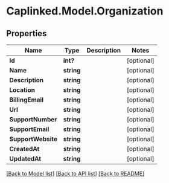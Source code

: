 # Caplinked.Model.Organization
## Properties

Name | Type | Description | Notes
------------ | ------------- | ------------- | -------------
**Id** | **int?** |  | [optional] 
**Name** | **string** |  | [optional] 
**Description** | **string** |  | [optional] 
**Location** | **string** |  | [optional] 
**BillingEmail** | **string** |  | [optional] 
**Url** | **string** |  | [optional] 
**SupportNumber** | **string** |  | [optional] 
**SupportEmail** | **string** |  | [optional] 
**SupportWebsite** | **string** |  | [optional] 
**CreatedAt** | **string** |  | [optional] 
**UpdatedAt** | **string** |  | [optional] 

[[Back to Model list]](../README.md#documentation-for-models) [[Back to API list]](../README.md#documentation-for-api-endpoints) [[Back to README]](../README.md)

